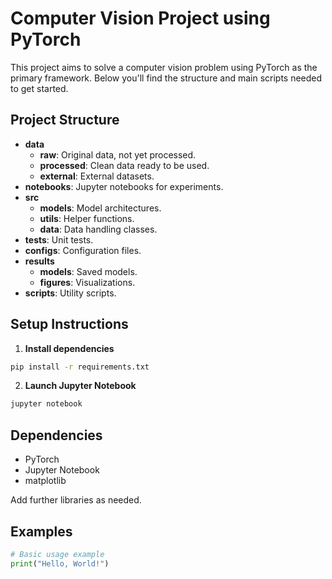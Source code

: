 # Computer Vision Project using PyTorch

This project aims to solve a computer vision problem using PyTorch as the primary framework. Below you'll find the structure and main scripts needed to get started.

## Project Structure

- **data**
  - **raw**: Original data, not yet processed.
  - **processed**: Clean data ready to be used.
  - **external**: External datasets.
- **notebooks**: Jupyter notebooks for experiments.
- **src**
  - **models**: Model architectures.
  - **utils**: Helper functions.
  - **data**: Data handling classes.
- **tests**: Unit tests.
- **configs**: Configuration files.
- **results**
  - **models**: Saved models.
  - **figures**: Visualizations.
- **scripts**: Utility scripts.

## Setup Instructions

1. **Install dependencies**
  ```bash
  pip install -r requirements.txt
  ```

2. **Launch Jupyter Notebook**
  ```bash
  jupyter notebook
  ```

## Dependencies
- PyTorch
- Jupyter Notebook
- matplotlib

Add further libraries as needed.


## Examples

```python
# Basic usage example
print("Hello, World!")
```

